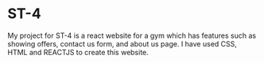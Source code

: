 # ST-4
My project for ST-4 is a react website for a gym which has features such as showing offers, contact us form, and about us page.
I have used CSS, HTML and REACTJS to create this website.
